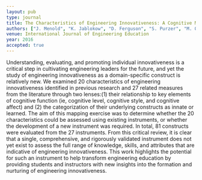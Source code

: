 ```yaml
---
layout: pub
type: journal
title: The Characteristics of Engineering Innovativeness: A Cognitive Mapping and Review of Instruments
authors: ["J. Menold", "K. Jablokow", "D. Ferguson", "S. Purzer", "M. Ohland"]
venue: International Journal of Engineering Education
year: 2016
accepted: true
---
```

Understanding, evaluating, and promoting individual innovativeness is a critical step in cultivating engineering leaders for the future, and yet the study of engineering innovativeness as a domain-specific construct is relatively new. We examined 20 characteristics of engineering innovativeness identified in previous research and 27 related measures from the literature through two lenses:(1) their relationship to key elements of cognitive function (ie, cognitive level, cognitive style, and cognitive affect) and (2) the categorization of their underlying constructs as innate or learned. The aim of this mapping exercise was to determine whether the 20 characteristics could be assessed using existing instruments, or whether the development of a new instrument was required. In total, 81 constructs were evaluated from the 27 instruments. From this critical review, it is clear that a single, comprehensive, and rigorously validated instrument does not yet exist to assess the full range of knowledge, skills, and attributes that are indicative of engineering innovativeness. This work highlights the potential for such an instrument to help transform engineering education by providing students and instructors with new insights into the formation and nurturing of engineering innovativeness.
